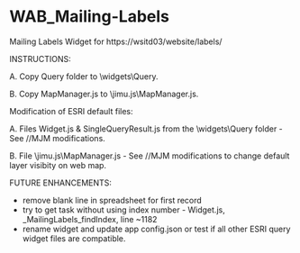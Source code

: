 # WAB_Mailing-Labels
Mailing Labels Widget for https://wsitd03/website/labels/

INSTRUCTIONS:

   A. Copy Query folder to \widgets\Query.
   
   B. Copy MapManager.js to \jimu.js\MapManager.js.
   

Modification of ESRI default files:

   A. Files Widget.js & SingleQueryResult.js from the \widgets\Query folder - See //MJM modifications.
   
   B. File \jimu.js\MapManager.js - See //MJM modifications to change default layer visibity on web map.
   
   
   
 FUTURE ENHANCEMENTS:
 - remove blank line in spreadsheet for first record
 - try to get task without using index number - Widget.js, _MailingLabels_findIndex, line ~1182
 - rename widget and update app config.json or test if all other ESRI query widget files are compatible.
